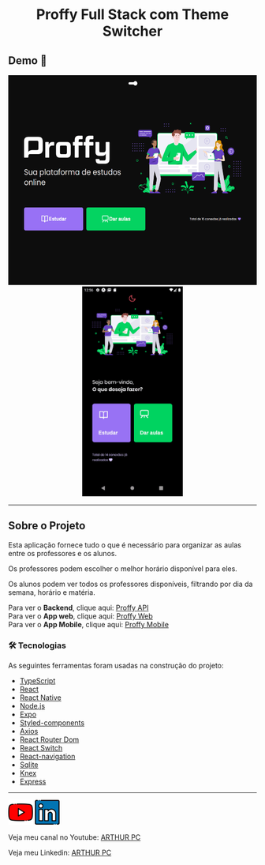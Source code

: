 <h1 style="text-align: center; font-weight: bold;">Proffy Full Stack com Theme Switcher</h1>

## Demo 📸

<div align="center" >
  <img src="./github/GifWeb.gif" alt="demo-web" height="425">
  <img src="./github/GifMobile.gif" alt="demo-mobile" height="425">
</div>

---

## Sobre o Projeto

Esta aplicação fornece tudo o que é necessário para organizar as aulas entre os professores e os alunos.

Os professores podem escolher o melhor horário disponível para eles.

Os alunos podem ver todos os professores disponíveis, filtrando por dia da semana, horário e matéria.

Para ver o **Backend**, clique aqui: [Proffy API](https://github.com/ARTHURPC03/Proffy-API) <br />
Para ver o **App web**, clique aqui: [Proffy Web](https://github.com/ARTHURPC03/Proffy) <br />
Para ver o **App Mobile**, clique aqui: [Proffy Mobile](https://github.com/ARTHURPC03/Proffy-Mobile)

### 🛠 Tecnologias

As seguintes ferramentas foram usadas na construção do projeto:

- [TypeScript](https://www.typescriptlang.org/)
- [React](https://pt-br.reactjs.org/)
- [React Native](https://reactnative.dev/)
- [Node.js](https://nodejs.org/en/)
- [Expo](https://expo.io/)
- [Styled-components](https://styled-components.com/)
- [Axios](https://github.com/axios/axios)
- [React Router Dom](https://reactrouter.com/web/guides/quick-start)
- [React Switch](https://www.npmjs.com/package/react-switch)
- [React-navigation](https://reactnavigation.org/)
- [Sqlite](https://www.sqlite.org/index.html)
- [Knex](http://knexjs.org/)
- [Express](https://expressjs.com/)

---


<a href="https://www.youtube.com/c/arthurpc">
<img src="./github/youtube.png" alt="youtube" height="50"></a>
<a href="https://www.linkedin.com/in/arthurpc03/">
<img src="./github/linkedin.png" alt="linkedin" height="50"></a>
<br />

Veja meu canal no Youtube: [ARTHUR PC](https://www.youtube.com/c/arthurpc)

Veja meu Linkedin: [ARTHUR PC](https://www.linkedin.com/in/arthurpc03/)
